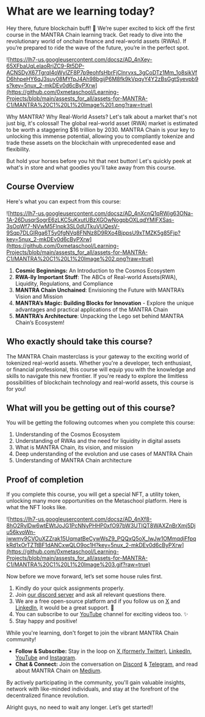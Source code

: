 # What are we learning today?

Hey there, future blockchain buff! 🌟 We’re super excited to kick off the first course in the MANTRA Chain learning track. Get ready to dive into the revolutionary world of onchain finance and real-world assets (RWAs). If you’re prepared to ride the wave of the future, you’re in the perfect spot.

![https://lh7-us.googleusercontent.com/docsz/AD_4nXey-65XFbaUqLelaoRrjZC9-Rt5DP-ACNSDyX67TgrqI4oWyIZF8P7p9eohfsHbrFjClnrvxs_3gCoDTz1Mm_1o8sikVfD6hhpeHY6qJ3suy08MYfpJ4Ah98bgijP6M8fk9kVpqyY4Y2zBsGgtSyevpb9s?key=5nux_2-mkDEv0d6cByPXrw](https://github.com/0xmetaschool/Learning-Projects/blob/main/assests_for_all/assets-for-MANTRA-C1/MANTRA%20C1%20L1%20Image%201.png?raw=true)

Why MANTRA? Why Real-World Assets? Let's talk about a market that's not just big, it's colossal! The global real-world asset (RWA) market is estimated to be worth a staggering $16 trillion by 2030. MANTRA Chain is your key to unlocking this immense potential, allowing you to compliantly tokenize and trade these assets on the blockchain with unprecedented ease and flexibility.

But hold your horses before you hit that next button! Let's quickly peek at what's in store and what goodies you'll take away from this course.

## Course Overview

Here's what you can expect from this course:

![https://lh7-us.googleusercontent.com/docsz/AD_4nXcnQ1qRWjg63ONa-1A-26DusqrSogrE6zLKC5uKxutUBzXGOwNogpbOXLqdYMlFXSas-3sOqWf7-NVwM5Flnpk3SL0dUTkuVUQesV-9Sqp7DLGlRga6T5y0fgNVq8FNNz8D9RXo4BjppsU9xTMZK5g85Fjp?key=5nux_2-mkDEv0d6cByPXrw](https://github.com/0xmetaschool/Learning-Projects/blob/main/assests_for_all/assets-for-MANTRA-C1/MANTRA%20C1%20L1%20Image%202.png?raw=true)

1. **Cosmic Beginnings:** An Introduction to the Cosmos Ecosystem
2. **RWA-lly Important Stuff**: The ABCs of Real-world Assets(RWA), Liquidity, Regulations, and Compliance
3. **MANTRA Chain Unchained**: Envisioning the Future with MANTRA’s Vision and Mission
4. **MANTRA’s Magic: Building Blocks for Innovation** - Explore the unique advantages and practical applications of the MANTRA Chain
5. **MANTRA’s Architecture**: Unpacking the Lego set behind MANTRA Chain’s Ecosystem!

## Who exactly should take this course?

The MANTRA Chain masterclass is your gateway to the exciting world of tokenized real-world assets. Whether you're a developer, tech enthusiast, or financial professional, this course will equip you with the knowledge and skills to navigate this new frontier. If you're ready to explore the limitless possibilities of blockchain technology and real-world assets, this course is for you!

## What will you be getting out of this course?

You will be getting the following outcomes when you complete this course:

1. Understanding of the Cosmos Ecosystem
2. Understanding of RWAs and the need for liquidity in digital assets
3. What is MANTRA Chain, its vision, and mission
4. Deep understanding of the evolution and use cases of MANTRA Chain
5. Understanding of MANTRA Chain architecture

## Proof of completion

If you complete this course, you will get a special NFT, a utility token, unlocking many more opportunities on the Metaschool platform. Here is what the NFT looks like.

![https://lh7-us.googleusercontent.com/docsz/AD_4nXf8-8hO2RylDw6wtEWtJoJG1PcNNyPHHP0xfO97bW3UTIQT8WAXZnBrXmj5Dju56kvoWn-jwwmy9CVOuXZZrak15UqmatBeCywWsZ9_PQQxQ5oX_lwJw1OMmqdjFfpqkRd1xOrTZTtBF1dANCxwQLO9oc1H?key=5nux_2-mkDEv0d6cByPXrw](https://github.com/0xmetaschool/Learning-Projects/blob/main/assests_for_all/assets-for-MANTRA-C1/MANTRA%20C1%20L1%20Image%203.gif?raw=true)

Now before we move forward, let’s set some house rules first.

1. Kindly do your quick assignments properly.
2. Join [our discord server](https://bit.ly/mantra-chain-course-discord) and ask all relevant questions there.
3. We are a free open-source platform and if you follow us on [X](https://bit.ly/mantra-chain-twitter) and [LinkedIn](https://www.linkedin.com/company/0xmetaschool/), it would be a great support. 🫣
4. You can subscribe to our [YouTube](https://www.youtube.com/@0xmetaschool/) channel for exciting videos too. ✨
5. Stay happy and positive!

While you're learning, don't forget to join the vibrant MANTRA Chain community!

- **Follow & Subscribe:** Stay in the loop on [X (formerly Twitter)](https://twitter.com/MANTRA_Chain), [LinkedIn](https://www.linkedin.com/company/mantrachain/), [YouTube](https://www.youtube.com/@MANTRAChain) and [Instagram](https://www.instagram.com/mantra_chain/).
- **Chat & Connect:** Join the conversation on [Discord](https://discord.gg/gfks4TwAJV) & [Telegram](https://t.me/MANTRA_Chain), and read about MANTRA Chain on [Medium](https://mantrachain.medium.com/).

By actively participating in the community, you'll gain valuable insights, network with like-minded individuals, and stay at the forefront of the decentralized finance revolution.

Alright guys, no need to wait any longer. Let’s get started!!